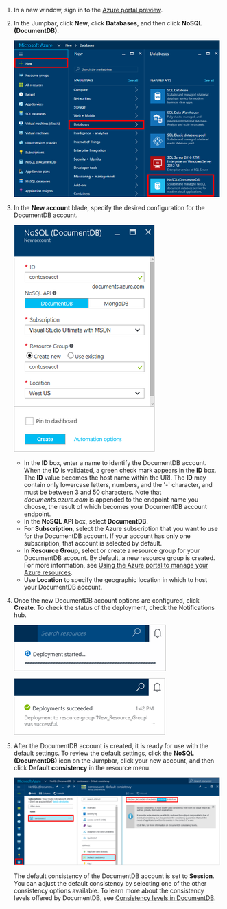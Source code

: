 1. In a new window, sign in to the [Azure portal preview](https://portal.azure.cn/).
2. In the Jumpbar, click **New**, click **Databases**, and then click **NoSQL (DocumentDB)**.
   
   ![Screen shot of the Azure portal, highlighting More Services, and DocumentDB (NoSQL)](./media/documentdb-create-dbaccount/create-nosql-db-databases-json-tutorial-1.png)  
3. In the **New account** blade, specify the desired configuration for the DocumentDB account.
   
   ![Screen shot of the New DocumentDB blade](./media/documentdb-create-dbaccount/create-nosql-db-databases-json-tutorial-2.png)
   
   * In the **ID** box, enter a name to identify the DocumentDB account.  When the **ID** is validated, a green check mark appears in the **ID** box. The **ID** value becomes the host name within the URI. The **ID** may contain only lowercase letters, numbers, and the '-' character, and must be between 3 and 50 characters. Note that *documents.azure.com* is appended to the endpoint name you choose, the result of which becomes your DocumentDB account endpoint.
   * In the **NoSQL API** box, select **DocumentDB**.  
   * For **Subscription**, select the Azure subscription that you want to use for the DocumentDB account. If your account has only one subscription, that account is selected by default.
   * In **Resource Group**, select or create a resource group for your DocumentDB account.  By default, a new resource group is created. For more information, see [Using the Azure portal to manage your Azure resources](/documentation/articles/resource-group-portal/).
   * Use **Location** to specify the geographic location in which to host your DocumentDB account. 
4. Once the new DocumentDB account options are configured, click **Create**. To check the status of the deployment, check the Notifications hub.  
   
   ![Create databases quickly - Screen shot of the Notifications hub, showing that the DocumentDB account is being created](./media/documentdb-create-dbaccount/create-nosql-db-databases-json-tutorial-4.png)  
   
   ![Screen shot of the Notifications hub, showing that the DocumentDB account was created successfully and deployed to a resource group - Online database creator notification](./media/documentdb-create-dbaccount/create-nosql-db-databases-json-tutorial-5.png)
5. After the DocumentDB account is created, it is ready for use with the default settings. To review the default settings, click the **NoSQL (DocumentDB)** icon on the Jumpbar, click your new account, and then click **Default consistency** in the resource menu.

   ![Screen shot showing how to open your Azure DocumentDB database account in the Azure portal](./media/documentdb-create-dbaccount/azure-documentdb-database-open-account-portal.png)  

   The default consistency of the DocumentDB account is set to **Session**.  You can adjust the default consistency by selecting one of the other consistency options available. To learn more about the consistency levels offered by DocumentDB, see [Consistency levels in DocumentDB](/documentation/articles/documentdb-consistency-levels/).

[How to: Create a DocumentDB account]: #Howto
[Next steps]: #NextSteps
[documentdb-manage]:/documentation/articles/documentdb-manage/
